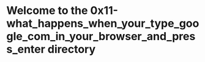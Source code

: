 # Welcome to the 0x11-what_happens_when_your_type_google_com_in_your_browser_and_press_enter directory
